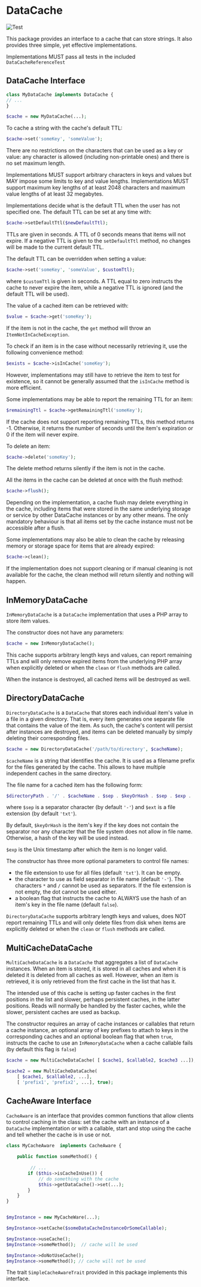 # DataCache

![Test](https://github.com/thomas-institut/datacache/actions/workflows/php.yml/badge.svg?branch=main)

This package provides an interface to a cache that can store strings. It also provides
three simple, yet effective implementations.

Implementations MUST pass all tests in the included `DataCacheReferenceTest`

## DataCache Interface

```php 
class MyDataCache implements DataCache {
// ...
}

$cache = new MyDataCache(...);
```

To cache a string with the cache's default TTL:
```php
$cache->set('someKey', 'someValue'); 
```

There are no restrictions on the characters that can be used as a key or value: any character
is allowed (including non-printable ones) and there is no set maximum length.

Implementations MUST support arbitrary characters in keys and values but MAY impose 
some limits to key and value lengths. Implementations MUST support maximum key lengths
of at least 2048 characters and maximum value lengths of at least 32 megabytes. 

Implementations decide what is the default TTL when the user has not
specified one. The default TTL can be set at any time with:

```php
$cache->setDefaultTtl($newDefaultTtl); 
```
TTLs are given in seconds. A TTL of 0 seconds means that items will not expire. 
If a negative TTL is given to the `setDefaultTtl` method, no changes will be made 
to the current default TTL.

The default TTL can be overridden when setting a value:
```php
$cache->set('someKey', 'someValue', $customTtl); 
```
where `$customTtl` is given in seconds. A TTL 
equal to zero instructs the cache to never expire the item, while a negative
TTL is ignored (and the default TTL will be used).

The value of a cached item can be retrieved with:
```php
$value = $cache->get('someKey');
```
If the item is not in the cache, the `get` method will throw an `ItemNotInCacheException`.

To check if an item is in the case without necessarily retrieving it, use the following 
convenience method:

```php
$exists = $cache->isInCache('someKey');
```

However, implementations may still have to retrieve the item to test for existence, so
it cannot be generally assumed that the `isInCache` method is more efficient.

Some implementations may be able to report the remaining TTL for an item:

```php
$remainingTtl = $cache->getRemainingTtl('someKey');
```

If the cache does not support reporting remaining TTLs, this method returns -1. Otherwise,
it returns the number of seconds until the item's expiration or 0 if the item will
never expire.

To delete an item:
```php
$cache->delete('someKey');
```

The delete method returns silently if the item is not in the cache. 

All the items in the cache can be deleted at once with the flush method:

```php
$cache->flush();
```

Depending on the implementation, a cache flush may delete everything in the cache,
including items that were stored in the same underlying storage or service by other 
DataCache instances or by any other means. The only mandatory behaviour is that
all items set by the cache instance must not be accessible after a flush.

Some implementations may also be able to clean the cache by releasing memory or storage
space for items that are already expired:

```php
$cache->clean();
```

If the implementation does not support cleaning or if manual cleaning is not available
for the cache, the clean method will return silently and nothing will happen.


## InMemoryDataCache

`InMemoryDataCache` is a `DataCache` implementation that uses a PHP array to
store item values. 

The constructor does not have any parameters:

```php
$cache = new InMemoryDataCache();
```

This cache supports arbitrary length keys and values, can report remaining TTLs and
will only remove expired items from the underlying PHP array when explicitly deleted or 
when the `clean` or `flush` methods are called.

When the instance is destroyed, all cached items will be destroyed as well.

## DirectoryDataCache

`DirectoryDataCache` is a `DataCache` that stores each individual item's value
in a file in a given directory. That is, every item generates one separate file that
contains the value of the item. As such, the cache's content will persist after
instances are destroyed, and items can be deleted manually by simply deleting
their corresponding files.

```php
$cache = new DirectoryDataCache('/path/to/directory', $cacheName);
```

`$cacheName` is a string that identifies the cache. It is used as a filename prefix
for the files generated by the cache. This allows to have multiple independent caches
in the same directory. 

The file name for a cached item has the following form:

```php
$directoryPath . '/' . $cacheName . $sep . $keyOrHash . $sep . $exp . '.' . $ext 
```

where `$sep` is a separator character (by default `'-'`) and `$ext` is a
file extension (by default `'txt'`). 

By default, `$keyOrHash` is the item's key if the key does not contain the separator 
nor any character that the file system does not allow in file name. Otherwise,
a hash of the key will be used instead.

`$exp` is the Unix timestamp after which the item is no longer valid.  

The constructor has three more optional parameters to control file names: 
* the file extension to use for all files (default `'txt'`). It can 
  be empty.
* the character to use as field separator in file name (default `'-'`). 
  The characters `*` and `/` cannot be used as separators. If the file extension
  is not empty, the dot cannot be used either.
* a boolean flag that instructs the cache to ALWAYS use the hash of an item's key in the file 
  name (default `false`). 

`DirectoryDataCache` supports arbitrary length keys and values, does NOT report remaining 
TTLs and will only delete files from disk when items are explicitly deleted or when the
`clean` or `flush` methods are called.

## MultiCacheDataCache

`MultiCacheDataCache` is a `DataCache` that aggregates a list of `DataCache` instances.
When an item is stored, it is stored in all caches and when it is deleted it is deleted
from all caches as well. However, when an item is retrieved, it is only retrieved from 
the first cache in the list that has it.

The intended use of this cache is setting up faster caches in the first positions in the
list and slower, perhaps persistent caches, in the latter positions. Reads will normally
be handled by the faster caches, while the slower, persistent caches are used as backup.

The constructor requires an array of cache instances or callables that return 
a cache instance, an optional array of key prefixes to attach to keys in the corresponding
caches and an optional boolean flag that when `true`, instructs the cache to use
an `InMemoryDataCache` when a cache callable fails (by default this flag is `false`)

```php
$cache = new MultiCacheDataCache( [ $cache1, $callable2, $cache3 ...]);

$cache2 = new MultiCacheDataCache( 
    [ $cache1, $callable2, ...], 
    [ 'prefix1', 'prefix2', ...], true);

```


## CacheAware Interface

`CacheAware` is an interface that provides common functions 
that allow clients to control caching in the class: set the cache
with an instance of a `DataCache` implementation or with a callable, start and
stop using the cache and tell whether the cache is in use or not.

```php
class MyCacheAware  implements CacheAware { 
  
    public function someMethod() {
     
         // ...
        if ($this->isCacheInUse()) {
            // do something with the cache
            $this->getDataCache()->set(...);
        }
    }
}


$myInstance = new MyCacheWare(...);

$myInstance->setCache($someDataCacheInstanceOrSomeCallable);

$myInstance->useCache();
$myInstance->someMethod();  // cache will be used

$myInstance->doNotUseCache();
$myInstance->someMethod(); // cache will not be used
```

The trait `SimpleCacheAwareTrait` provided in this package implements this interface.
